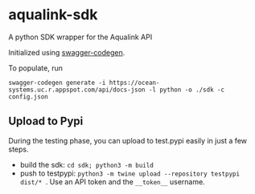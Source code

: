 # aqualink-sdk
A python SDK wrapper for the Aqualink API

Initialized using [swagger-codegen](https://github.com/swagger-api/swagger-codegen).

To populate, run

```
swagger-codegen generate -i https://ocean-systems.uc.r.appspot.com/api/docs-json -l python -o ./sdk -c config.json
```

## Upload to Pypi
During the testing phase, you can upload to test.pypi easily in just a few steps.
- build the sdk: `cd sdk; python3 -m build`
- push to testpypi: `python3 -m twine upload --repository testpypi dist/* `. Use an API token and the `__token__` username.
